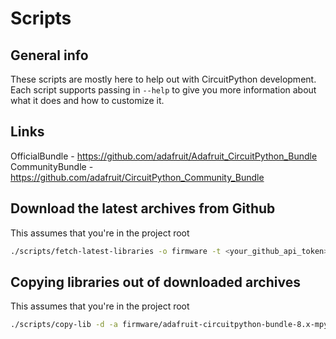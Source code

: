 # Scripts

## General info

These scripts are mostly here to help out with CircuitPython development. Each script supports passing in `--help` to give you more information about what it does and how to customize it.

## Links

OfficialBundle - https://github.com/adafruit/Adafruit_CircuitPython_Bundle
CommunityBundle - https://github.com/adafruit/CircuitPython_Community_Bundle

## Download the latest archives from Github

This assumes that you're in the project root

```sh
./scripts/fetch-latest-libraries -o firmware -t <your_github_api_token> -c 8.x
```

## Copying libraries out of downloaded archives

This assumes that you're in the project root

```sh
./scripts/copy-lib -d -a firmware/adafruit-circuitpython-bundle-8.x-mpy-20221216.zip -l ./firmware/libraries.json
```
